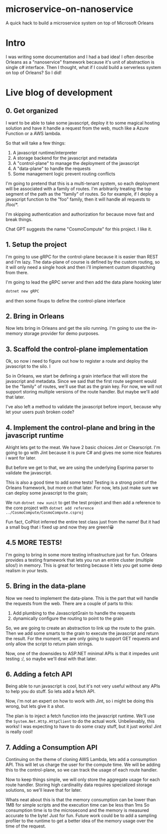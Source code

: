 # microservice-on-nanoservice
A quick hack to build a microservice system on top of Microsoft Orleans 

# Intro

I was writing some documentation and I had a bad idea! I often describe Orleans as a "nanoservice" framework because it's unit of abstraction is single c# interface.
Then I thought, what if I could build a serverless system on top of Orleans? So I did!

# Live blog of development

## 0. Get organized
I want to be able to take some javascript, deploy it to some magical hosting solution and have it handle a request
from the web, much like a Azure Function or a AWS lambda.

So that will take a few things:

1. A javascript runtime/interpreter
2. A storage backend for the javascript and metadata
3. A "control-plane" to manage the deployment of the javascript
4. A "data-plane" to handle the requests 
5. Some management logic prevent routing conflicts


I'm going to pretend that this is a multi-tenant system, so each deployment will be associated with a family of routes.
I'm arbitrarily treating the top segment of the path as the "family" of routes. So for example, if I deploy a javascript
function to the "foo" family, then it will handle all requests to /foo/*.

I'm skipping authentication and authorization for because move fast and break things.

Chat GPT suggests the name "CosmoCompute" for this project. I like it.

## 1. Setup the project

I'm going to use gRPC for the control-plane because it is easier than REST and I'm lazy.
The data-plane of course is defined by the custom routing, so it will only need a single hook and then
i'll implement custom dispatching from there.

I'm going to lead the gRPC server and then add the data plane hooking later

```powershell
dotnet new gRPC
```

and then some fixups to define the control-plane interface

## 2. Bring in Orleans

Now lets bring in Orleans and get the silo running. I'm going to use the in-memory storage provider for demo purposes.

## 3. Scaffold the control-plane implementation

Ok, so now i need to figure out how to register a route and deploy  the javascript to the silo. I

So in Orleans, we start be defining a grain interface that will store the javascript and metadata.
Since we said that the first route segment would be the "family" of routes, we'll use that as the grain key.
For now, we will not support storing multiple versions of the route handler. But maybe we'll add that later.

I've also left a method to validate the javascript before import, because why let your users push broken code?

## 4. Implement the control-plane and bring in the javascript runtime

Alright lets get to the meat. We have 2 basic choices Jint or Clearscript.
I'm going to go with Jint because it is pure C# and gives me some nice features i want for later.

But before we get to that, we are using the underlying Esprima parser to validate the javascript. 

This is also a good time to add some tests!
Testing is a strong point of the Orleans framework, but more on that later. For now, lets just make sure we can
deploy some javascript to the grain;

We run `dotnet new xunit` to get the test project and then add a reference to the core project with
`dotnet add reference ../CosmoCompute/CosmoCompute.csproj`

Fun fact, CoPilot inferred the entire test class just from the name! But it had a small bug that i fixed up and now they are green!😀

## 4.5 MORE TESTS!

I'm going to bring in some more testing infrastructure just for fun. Orleans provides a testing framework
that lets you run an entire cluster (multiple silos!) in memory. This is great for testing because it lets you
get some deep realism in your tests. 

## 5. Bring in the data-plane

Now we need to implement the data-plane. This is the part that will handle the requests from the web.
There are a couple of parts to this:

1. Add plumbing to the JavascriptGrain to handle the requests
2. dynamically configure the routing to point to the grain


So, we are going to create an abstraction to link up the route to the grain. 
Then we add some smarts to the grain to execute the javascript and return the result.
For the moment, we are only going to support GET requests and only allow the script to return plain strings.

Now, one of the downsides to ASP.NET minimal APIs is that it impedes unit testing :/, so maybe we'll deal with that later.

## 6. Adding a fetch API

Being able to run javascript is cool, but it's not very useful without any APIs to help you do stuff. So lets add a fetch API.

Now, i'm not an expert on how to work with Jint, so i might be doing this wrong, but lets give it a shot.

The plan is to inject a fetch function into the javascript runtime. We'll use the `System.Net.Http.HttpClient` to do the actual work.
Unbelievably, this works! I was expecting to have to do some crazy stuff, but it just works! Jint is really cool!

## 7. Adding a Consumption API

Continuing on the theme of cloning AWS Lambda, lets add a consumption API. This will let us charge the user for the compute time.
We will be adding this to the control-plane, so we can track the usage of each route handler.

Now to keep things simple, we will only store the aggregate usage for each route handler. Storing high cardinality data requires
specialized storage solutions, so we'll leave that for later.

Whats neat about this is that the memory consumption can be lower than 1MB for simple scripts and the execution time can be less than 1ms
So consumption time is to the microsecond and the memory is measured accurate to the byte! Just for fun. Future work could be to add
a sampling profiler to the runtime to get a better idea of the memory usage over the time of the request.